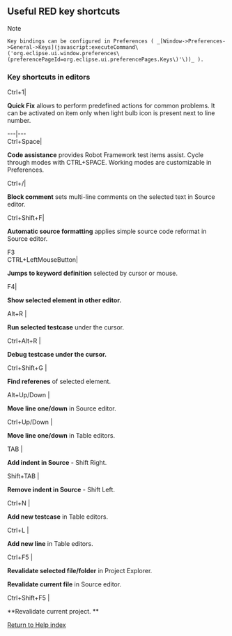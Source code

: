 ## Useful RED key shortcuts

Note

    Key bindings can be configured in Preferences ( _[Window->Preferences->General->Keys](javascript:executeCommand\('org.eclipse.ui.window.preferences\(preferencePageId=org.eclipse.ui.preferencePages.Keys\)'\))_ ).

### Key shortcuts in editors

Ctrl+1|

 **Quick Fix** allows to perform predefined actions for common problems. It
can be activated on item only when light bulb icon is present next to line
number.  
  
---|---  
Ctrl+Space|

 **Code assistance** provides Robot Framework test items assist. Cycle through
modes with CTRL+SPACE. Working modes are customizable in Preferences.  
  
Ctrl+/|

 **Block comment** sets multi-line comments on the selected text in Source
editor.  
  
Ctrl+Shift+F|

 **Automatic source formatting** applies simple source code reformat in Source
editor.  
  
F3  
CTRL+LeftMouseButton|

 **Jumps to keyword definition** selected by cursor or mouse.  
  
F4|

 **Show selected element in other editor.**  
  
Alt+R |

**Run selected testcase** under the cursor.  
  
Ctrl+Alt+R |

**Debug testcase under the cursor.**  
  
Ctrl+Shift+G |

**Find referenes** of selected element.  
  
Alt+Up/Down |

**Move line one/down** in Source editor.  
  
Ctrl+Up/Down |

**Move line one/down** in Table editors.  
  
TAB |

**Add indent in Source** \- Shift Right.  
  
Shift+TAB |

**Remove indent in Source** \- Shift Left.  
  
Ctrl+N |

**Add new testcase** in Table editors.  
  
Ctrl+L |

**Add new line** in Table editors.  
  
Ctrl+F5 |

**Revalidate selected file/folder** in Project Explorer.

 **Revalidate current file** in Source editor.  
  
Ctrl+Shift+F5 |

**Revalidate current project. **

[Return to Help index](http://nokia.github.io/RED/help/)
